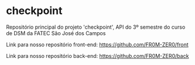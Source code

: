 # checkpoint
Repositório principal do projeto 'checkpoint', API do 3º semestre do curso de DSM da FATEC São José dos Campos

Link para nosso repositório front-end: https://github.com/FR0M-ZER0/front

Link para nosso repositório back-end: https://github.com/FR0M-ZER0/back
